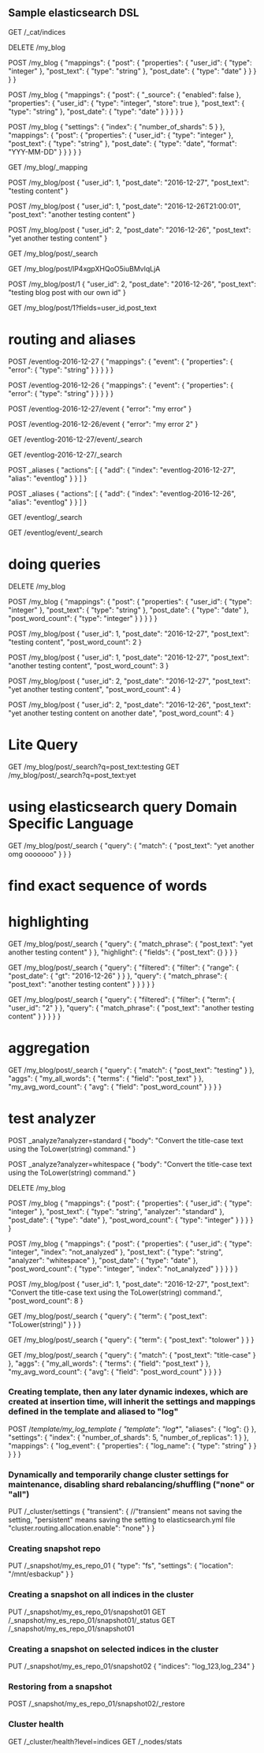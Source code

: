 ## Sample elasticsearch DSL
GET /_cat/indices

DELETE /my_blog

POST /my_blog
{
  "mappings": {
    "post": {
      "properties": {
        "user_id": {
          "type": "integer"
        },
        "post_text": {
          "type": "string"
        },
        "post_date": {
          "type": "date"
        }
      }
    }
  }
}

POST /my_blog
{
  "mappings": {
    "post": {
      "_source": {
        "enabled": false
      },
      "properties": {
        "user_id": {
          "type": "integer",
          "store": true
        },
        "post_text": {
          "type": "string"
        },
        "post_date": {
          "type": "date"
        }
      }
    }
  }
}


POST /my_blog
{
  "settings": {
    "index": {
      "number_of_shards": 5
    }
  },
  "mappings": {
    "post": {
      "properties": {
        "user_id": {
          "type": "integer"
        },
        "post_text": {
          "type": "string"
        },
        "post_date": {
          "type": "date",
          "format": "YYY-MM-DD"
        }
      }
    }
  }
}

GET /my_blog/_mapping

POST /my_blog/post
{
  "user_id": 1,
  "post_date": "2016-12-27",
  "post_text": "testing content"
}

POST /my_blog/post
{
  "user_id": 1,
  "post_date": "2016-12-26T21:00:01",
  "post_text": "another testing content"
}

POST /my_blog/post
{
  "user_id": 2,
  "post_date": "2016-12-26",
  "post_text": "yet another testing content"
}

GET /my_blog/post/_search

GET /my_blog/post/lP4xgpXHQoO5iuBMvlqLjA

POST /my_blog/post/1
{
  "user_id": 2,
  "post_date": "2016-12-26",
  "post_text": "testing blog post with our own id"
}

GET /my_blog/post/1?fields=user_id,post_text


# routing and aliases

POST /eventlog-2016-12-27
{
  "mappings": {
    "event": {
      "properties": {
        "error": {
          "type": "string"
        }
      }
    }
  }
}

POST /eventlog-2016-12-26
{
  "mappings": {
    "event": {
      "properties": {
        "error": {
          "type": "string"
        }
      }
    }
  }
}

POST /eventlog-2016-12-27/event
{
  "error": "my error"
}

POST /eventlog-2016-12-26/event
{
  "error": "my error 2"
}

GET /eventlog-2016-12-27/event/_search

GET /eventlog-2016-12-27/_search

POST _aliases
{
  "actions": [
    {
      "add": {
        "index": "eventlog-2016-12-27",
        "alias": "eventlog"
      }
    }
  ]
}

POST _aliases
{
  "actions": [
    {
      "add": {
        "index": "eventlog-2016-12-26",
        "alias": "eventlog"
      }
    }
  ]
}

GET /eventlog/_search

GET /eventlog/event/_search

# doing queries

DELETE /my_blog

POST /my_blog
{
  "mappings": {
    "post": {
      "properties": {
        "user_id": {
          "type": "integer"
        },
        "post_text": {
          "type": "string"
        },
        "post_date": {
          "type": "date"
        },
        "post_word_count": {
          "type": "integer"
        }
      }
    }
  }
}

POST /my_blog/post
{
  "user_id": 1,
  "post_date": "2016-12-27",
  "post_text": "testing content",
  "post_word_count": 2
}

POST /my_blog/post
{
  "user_id": 1,
  "post_date": "2016-12-27",
  "post_text": "another testing content",
  "post_word_count": 3
}

POST /my_blog/post
{
  "user_id": 2,
  "post_date": "2016-12-27",
  "post_text": "yet another testing content",
  "post_word_count": 4
}

POST /my_blog/post
{
  "user_id": 2,
  "post_date": "2016-12-26",
  "post_text": "yet another testing content on another date",
  "post_word_count": 4
}


# Lite Query

GET /my_blog/post/_search?q=post_text:testing
GET /my_blog/post/_search?q=post_text:yet

# using elasticsearch query Domain Specific Language

GET /my_blog/post/_search
{
  "query": {
    "match": {
      "post_text": "yet another omg ooooooo"
    }
  }
}

# find exact sequence of words
# highlighting
GET /my_blog/post/_search
{
  "query": {
    "match_phrase": {
      "post_text": "yet another testing content"
    }
  },
  "highlight": {
    "fields": {
      "post_text": {}
    }
  }
}

GET /my_blog/post/_search
{
  "query": {
    "filtered": {
      "filter": {
        "range": {
          "post_date": {
            "gt": "2016-12-26"
          }
        }
      },
      "query": {
        "match_phrase": {
          "post_text": "another testing content"
        }
      }
    }
  }
}

GET /my_blog/post/_search
{
  "query": {
    "filtered": {
      "filter": {
        "term": {
          "user_id": "2"
        }
      },
      "query": {
        "match_phrase": {
          "post_text": "another testing content"
        }
      }
    }
  }
}

# aggregation

GET /my_blog/post/_search
{
  "query": {
    "match": {
      "post_text": "testing"
    }
  },
  "aggs": {
    "my_all_words": {
      "terms": {
        "field": "post_text"
      }
    },
    "my_avg_word_count": {
      "avg": {
        "field": "post_word_count"
      }
    }
  }
}

# test analyzer
POST _analyze?analyzer=standard
{
  "body": "Convert the title-case text using the ToLower(string) command."
}

POST _analyze?analyzer=whitespace
{
  "body": "Convert the title-case text using the ToLower(string) command."
}

DELETE /my_blog

POST /my_blog
{
  "mappings": {
    "post": {
      "properties": {
        "user_id": {
          "type": "integer"
        },
        "post_text": {
          "type": "string",
          "analyzer": "standard"
        },
        "post_date": {
          "type": "date"
        },
        "post_word_count": {
          "type": "integer"
        }
      }
    }
  }
}

POST /my_blog
{
  "mappings": {
    "post": {
      "properties": {
        "user_id": {
          "type": "integer",
          "index": "not_analyzed"
        },
        "post_text": {
          "type": "string",
          "analyzer": "whitespace"
        },
        "post_date": {
          "type": "date"
        },
        "post_word_count": {
          "type": "integer",
          "index": "not_analyzed"
        }
      }
    }
  }
}

POST /my_blog/post
{
  "user_id": 1,
  "post_date": "2016-12-27",
  "post_text": "Convert the title-case text using the ToLower(string) command.",
  "post_word_count": 8
}

GET /my_blog/post/_search
{
  "query": {
    "term": {
      "post_text": "ToLower(string)"
    }
  }
}

GET /my_blog/post/_search
{
  "query": {
    "term": {
      "post_text": "tolower"
    }
  }
}

GET /my_blog/post/_search
{
  "query": {
    "match": {
      "post_text": "title-case"
    }
  },
  "aggs": {
    "my_all_words": {
      "terms": {
        "field": "post_text"
      }
    },
    "my_avg_word_count": {
      "avg": {
        "field": "post_word_count"
      }
    }
  }
}

### Creating template, then any later dynamic indexes, which are created at insertion time, will inherit the settings and mappings defined in the template and aliased to "log"
POST /_template/my_log_template
{
	"template": "log_*",
	"aliases": {
		"log": {}
	},
	"settings": {
		"index": {
			"number_of_shards": 5,
			"number_of_replicas": 1
		}
	},
	"mappings": {
		"log_event": {
			"properties": {
				"log_name": {
					"type": "string"
				}
			}
		}
	}
}

### Dynamically and temporarily change cluster settings for maintenance, disabling shard rebalancing/shuffling ("none" or "all")
PUT /_cluster/settings
{
	"transient": { //"transient" means not saving the setting, "persistent" means saving the setting to elasticsearch.yml file
		"cluster.routing.allocation.enable": "none"
	}
}

### Creating snapshot repo
PUT /_snapshot/my_es_repo_01
{
	"type": "fs",
	"settings": {
		"location": "/mnt/esbackup"
	}
}

### Creating a snapshot on all indices in the cluster
PUT /_snapshot/my_es_repo_01/snapshot01
GET /_snapshot/my_es_repo_01/snapshot01/_status
GET /_snapshot/my_es_repo_01/snapshot01

### Creating a snapshot on selected indices in the cluster
PUT /_snapshot/my_es_repo_01/snapshot02
{
	"indices": "log_123,log_234"
}

### Restoring from a snapshot
POST /_snapshot/my_es_repo_01/snapshot02/_restore

### Cluster health
GET /_cluster/health?level=indices
GET /_nodes/stats





